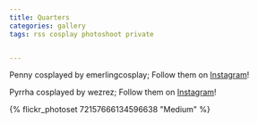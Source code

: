 ```yaml
---
title: Quarters
categories: gallery
tags: rss cosplay photoshoot private


---
```


Penny cosplayed by emerlingcosplay; Follow them on [Instagram](https://www.instagram.com/emerlingcosplay)!

Pyrrha cosplayed by wezrez; Follow them on [Instagram](https://www.instagram.com/wezrez)!

{% flickr_photoset 72157666134596638 "Medium" %}